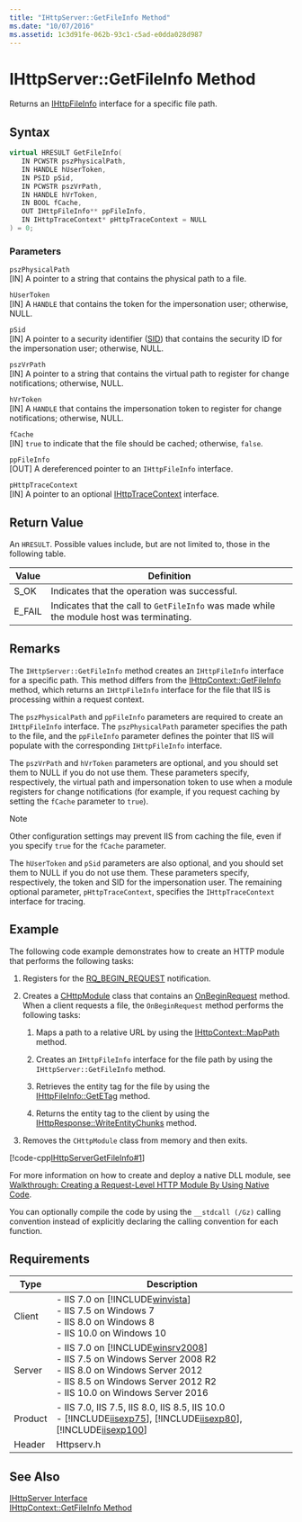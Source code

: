 ```yaml
---
title: "IHttpServer::GetFileInfo Method"
ms.date: "10/07/2016"
ms.assetid: 1c3d91fe-062b-93c1-c5ad-e0dda028d987
---
```

# IHttpServer::GetFileInfo Method
Returns an [IHttpFileInfo](../../web-development-reference/native-code-api-reference/ihttpfileinfo-interface.md) interface for a specific file path.  
  
## Syntax  
  
```cpp  
virtual HRESULT GetFileInfo(  
   IN PCWSTR pszPhysicalPath,  
   IN HANDLE hUserToken,  
   IN PSID pSid,  
   IN PCWSTR pszVrPath,  
   IN HANDLE hVrToken,  
   IN BOOL fCache,  
   OUT IHttpFileInfo** ppFileInfo,  
   IN IHttpTraceContext* pHttpTraceContext = NULL  
) = 0;  
```  
  
### Parameters  
 `pszPhysicalPath`  
 [IN] A pointer to a string that contains the physical path to a file.  
  
 `hUserToken`  
 [IN] A `HANDLE` that contains the token for the impersonation user; otherwise, NULL.  
  
 `pSid`  
 [IN] A pointer to a security identifier ([SID](https://go.microsoft.com/fwlink/?LinkId=63529)) that contains the security ID for the impersonation user; otherwise, NULL.  
  
 `pszVrPath`  
 [IN] A pointer to a string that contains the virtual path to register for change notifications; otherwise, NULL.  
  
 `hVrToken`  
 [IN] A `HANDLE` that contains the impersonation token to register for change notifications; otherwise, NULL.  
  
 `fCache`  
 [IN] `true` to indicate that the file should be cached; otherwise, `false`.  
  
 `ppFileInfo`  
 [OUT] A dereferenced pointer to an `IHttpFileInfo` interface.  
  
 `pHttpTraceContext`  
 [IN] A pointer to an optional [IHttpTraceContext](../../web-development-reference/native-code-api-reference/ihttptracecontext-interface.md) interface.  
  
## Return Value  
 An `HRESULT`. Possible values include, but are not limited to, those in the following table.  
  
|Value|Definition|  
|-----------|----------------|  
|S_OK|Indicates that the operation was successful.|  
|E_FAIL|Indicates that the call to `GetFileInfo` was made while the module host was terminating.|  
  
## Remarks  
 The `IHttpServer::GetFileInfo` method creates an `IHttpFileInfo` interface for a specific path. This method differs from the [IHttpContext::GetFileInfo](../../web-development-reference/native-code-api-reference/ihttpcontext-getfileinfo-method.md) method, which returns an `IHttpFileInfo` interface for the file that IIS is processing within a request context.  
  
 The `pszPhysicalPath` and `ppFileInfo` parameters are required to create an `IHttpFileInfo` interface. The `pszPhysicalPath` parameter specifies the path to the file, and the `ppFileInfo` parameter defines the pointer that IIS will populate with the corresponding `IHttpFileInfo` interface.  
  
 The `pszVrPath` and `hVrToken` parameters are optional, and you should set them to NULL if you do not use them. These parameters specify, respectively, the virtual path and impersonation token to use when a module registers for change notifications (for example, if you request caching by setting the `fCache` parameter to `true`).  
  
> [!NOTE]
>  Other configuration settings may prevent IIS from caching the file, even if you specify `true` for the `fCache` parameter.  
  
 The `hUserToken` and `pSid` parameters are also optional, and you should set them to NULL if you do not use them. These parameters specify, respectively, the token and SID for the impersonation user. The remaining optional parameter, `pHttpTraceContext`, specifies the `IHttpTraceContext` interface for tracing.  
  
## Example  
 The following code example demonstrates how to create an HTTP module that performs the following tasks:  
  
1. Registers for the [RQ_BEGIN_REQUEST](../../web-development-reference/native-code-api-reference/request-processing-constants.md) notification.  
  
2. Creates a [CHttpModule](../../web-development-reference/native-code-api-reference/chttpmodule-class.md) class that contains an [OnBeginRequest](../../web-development-reference/native-code-api-reference/chttpmodule-onbeginrequest-method.md) method. When a client requests a file, the `OnBeginRequest` method performs the following tasks:  
  
    1. Maps a path to a relative URL by using the [IHttpContext::MapPath](../../web-development-reference/native-code-api-reference/ihttpcontext-mappath-method.md) method.  
  
    2. Creates an `IHttpFileInfo` interface for the file path by using the `IHttpServer::GetFileInfo` method.  
  
    3. Retrieves the entity tag for the file by using the [IHttpFileInfo::GetETag](../../web-development-reference/native-code-api-reference/ihttpfileinfo-getetag-method.md) method.  
  
    4. Returns the entity tag to the client by using the [IHttpResponse::WriteEntityChunks](../../web-development-reference/native-code-api-reference/ihttpresponse-writeentitychunks-method.md) method.  
  
3. Removes the `CHttpModule` class from memory and then exits.  
  
 [!code-cpp[IHttpServerGetFileInfo#1](../../../samples/snippets/cpp/VS_Snippets_IIS/IIS7/IHttpServerGetFileInfo/cpp/IHttpServerGetFileInfo.cpp#1)]  
  
 For more information on how to create and deploy a native DLL module, see [Walkthrough: Creating a Request-Level HTTP Module By Using Native Code](../../web-development-reference/native-code-development-overview/walkthrough-creating-a-request-level-http-module-by-using-native-code.md).  
  
 You can optionally compile the code by using the `__stdcall (/Gz)` calling convention instead of explicitly declaring the calling convention for each function.  
  
## Requirements  
  
|Type|Description|  
|----------|-----------------|  
|Client|-   IIS 7.0 on [!INCLUDE[winvista](../../wmi-provider/includes/winvista-md.md)]<br />-   IIS 7.5 on Windows 7<br />-   IIS 8.0 on Windows 8<br />-   IIS 10.0 on Windows 10|  
|Server|-   IIS 7.0 on [!INCLUDE[winsrv2008](../../wmi-provider/includes/winsrv2008-md.md)]<br />-   IIS 7.5 on Windows Server 2008 R2<br />-   IIS 8.0 on Windows Server 2012<br />-   IIS 8.5 on Windows Server 2012 R2<br />-   IIS 10.0 on Windows Server 2016|  
|Product|-   IIS 7.0, IIS 7.5, IIS 8.0, IIS 8.5, IIS 10.0<br />-   [!INCLUDE[iisexp75](../../web-development-reference/native-code-api-reference/includes/iisexp75-md.md)], [!INCLUDE[iisexp80](../../web-development-reference/native-code-api-reference/includes/iisexp80-md.md)], [!INCLUDE[iisexp100](../../web-development-reference/native-code-api-reference/includes/iisexp100-md.md)]|  
|Header|Httpserv.h|  
  
## See Also  
 [IHttpServer Interface](../../web-development-reference/native-code-api-reference/ihttpserver-interface.md)   
 [IHttpContext::GetFileInfo Method](../../web-development-reference/native-code-api-reference/ihttpcontext-getfileinfo-method.md)

